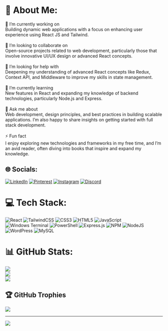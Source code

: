 # 💫 About Me:
🔭 I’m currently working on<br>Building dynamic web applications with a focus on enhancing user experience using React JS and Tailwind.<br><br>👯 I’m looking to collaborate on<br>Open-source projects related to web development, particularly those that involve innovative UI/UX design or advanced React concepts.<br><br>🤝 I’m looking for help with<br>Deepening my understanding of advanced React concepts like Redux, Context API, and Middleware to improve my skills in state management.<br><br>🌱 I’m currently learning<br>New features in React and expanding my knowledge of backend technologies, particularly Node.js and Express.<br><br>💬 Ask me about<br>Web development, design principles, and best practices in building scalable applications. I’m also happy to share insights on getting started with full stack development.<br><br>⚡ Fun fact<br>I enjoy exploring new technologies and frameworks in my free time, and I’m an avid reader, often diving into books that inspire and expand my knowledge.


## 🌐 Socials:
[![LinkedIn](https://img.shields.io/badge/LinkedIn-%230077B5.svg?logo=linkedin&logoColor=white)](https://www.linkedin.com/in/dhruv-sharma-376572241/) [![Pinterest](https://img.shields.io/badge/Pinterest-%23E60023.svg?logo=Pinterest&logoColor=white)](https://pinterest.com/DhruvXSharma) [![Instagram](https://img.shields.io/badge/Instagram-%23E4405F.svg?logo=Instagram&logoColor=white)](https://instagram.com/__.dhruv.__sharma) [![Discord](https://img.shields.io/badge/Discord-%237289DA.svg?logo=discord&logoColor=white)](https://discord.gg/https://discord.com/users/883399758851506196) 

# 💻 Tech Stack:
![React](https://img.shields.io/badge/react-%2320232a.svg?style=for-the-badge&logo=react&logoColor=%2361DAFB) ![TailwindCSS](https://img.shields.io/badge/tailwindcss-%2338B2AC.svg?style=for-the-badge&logo=tailwind-css&logoColor=white) ![CSS3](https://img.shields.io/badge/css3-%231572B6.svg?style=for-the-badge&logo=css3&logoColor=white) ![HTML5](https://img.shields.io/badge/html5-%23E34F26.svg?style=for-the-badge&logo=html5&logoColor=white) ![JavaScript](https://img.shields.io/badge/javascript-%23323330.svg?style=for-the-badge&logo=javascript&logoColor=%23F7DF1E) ![Windows Terminal](https://img.shields.io/badge/Windows%20Terminal-%234D4D4D.svg?style=for-the-badge&logo=windows-terminal&logoColor=white) ![PowerShell](https://img.shields.io/badge/PowerShell-%235391FE.svg?style=for-the-badge&logo=powershell&logoColor=white) ![Express.js](https://img.shields.io/badge/express.js-%23404d59.svg?style=for-the-badge&logo=express&logoColor=%2361DAFB) ![NPM](https://img.shields.io/badge/NPM-%23CB3837.svg?style=for-the-badge&logo=npm&logoColor=white) ![NodeJS](https://img.shields.io/badge/node.js-6DA55F?style=for-the-badge&logo=node.js&logoColor=white) ![WordPress](https://img.shields.io/badge/WordPress-%23117AC9.svg?style=for-the-badge&logo=WordPress&logoColor=white) ![MySQL](https://img.shields.io/badge/mysql-4479A1.svg?style=for-the-badge&logo=mysql&logoColor=white)
# 📊 GitHub Stats:
![](https://github-readme-stats.vercel.app/api?username=Dev-Dhruv0&theme=aura&hide_border=false&include_all_commits=true&count_private=true)<br/>
![](https://github-readme-streak-stats.herokuapp.com/?user=Dev-Dhruv0&theme=aura&hide_border=false)<br/>
![](https://github-readme-stats.vercel.app/api/top-langs/?username=Dev-Dhruv0&theme=aura&hide_border=false&include_all_commits=true&count_private=true&layout=compact)

## 🏆 GitHub Trophies
![](https://github-profile-trophy.vercel.app/?username=Dev-Dhruv0&theme=radical&no-frame=false&no-bg=true&margin-w=4)

---
[![](https://visitcount.itsvg.in/api?id=Dev-Dhruv0&label=Profile%20Views&color=6&icon=2&pretty=true)](https://visitcount.itsvg.in)

<!-- Proudly created with GPRM ( https://gprm.itsvg.in ) -->
